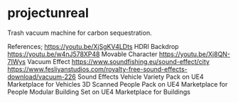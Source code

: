 # projectunreal
Trash vacuum machine for carbon sequestration.

References; https://youtu.be/XjSgKV4LDts HDRI Backdrop https://youtu.be/w4nJ578XP48 Movable Character https://youtu.be/Xj8QN-7IWys Vacuum Effect https://www.soundfishing.eu/sound-effect/city https://www.fesliyanstudios.com/royalty-free-sound-effects-download/vacuum-226 Sound Effects Vehicle Variety Pack on UE4 Marketplace for Vehicles 3D Scanned People Pack on UE4 Marketplace for People Modular Building Set on UE4 Marketplace for Buildings
